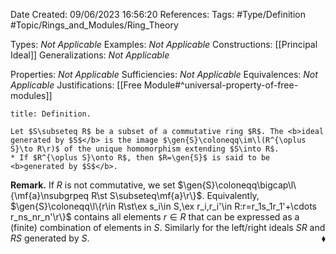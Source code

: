 <div class="topSpace"></div>

Date Created: 09/06/2023 16:56:20
References:
Tags: #Type/Definition #Topic/Rings_and_Modules/Ring_Theory

Types: <i>Not Applicable</i>
Examples: <i>Not Applicable</i>
Constructions: [[Principal Ideal]]
Generalizations: <i>Not Applicable</i>

Properties: <i>Not Applicable</i>
Sufficiencies: <i>Not Applicable</i>
Equivalences: <i>Not Applicable</i>
Justifications: [[Free Module#^universal-property-of-free-modules]]

``` ad-Definition
title: Definition.

Let $S\subseteq R$ be a subset of a commutative ring $R$. The <b>ideal generated by $S$</b> is the image $\gen{S}\coloneqq\im\l(R^{\oplus S}\to R\r)$ of the unique homomorphism extending $S\into R$.
* If $R^{\oplus S}\onto R$, then $R=\gen{S}$ is said to be <b>generated by $S$</b>.

```

<b>Remark.</b> If $R$ is not commutative, we set $\gen{S}\coloneqq\bigcap\l\{\mf{a}\nsubgrpeq R\st S\subseteq\mf{a}\r\}$. Equivalently, $\gen{S}\coloneqq\l\{r\in R\st\ex s_i\in S,\ex r_i,r_i'\in R:r=r_1s_1r_1'+\cdots r_ns_nr_n'\r\}$ contains all elements $r\in R$ that can be expressed as a (finite) combination of elements in $S$. Similarly for the left/right ideals $SR$ and $RS$ generated by $S$.<span style="float:right;">$\blacklozenge$</span>
